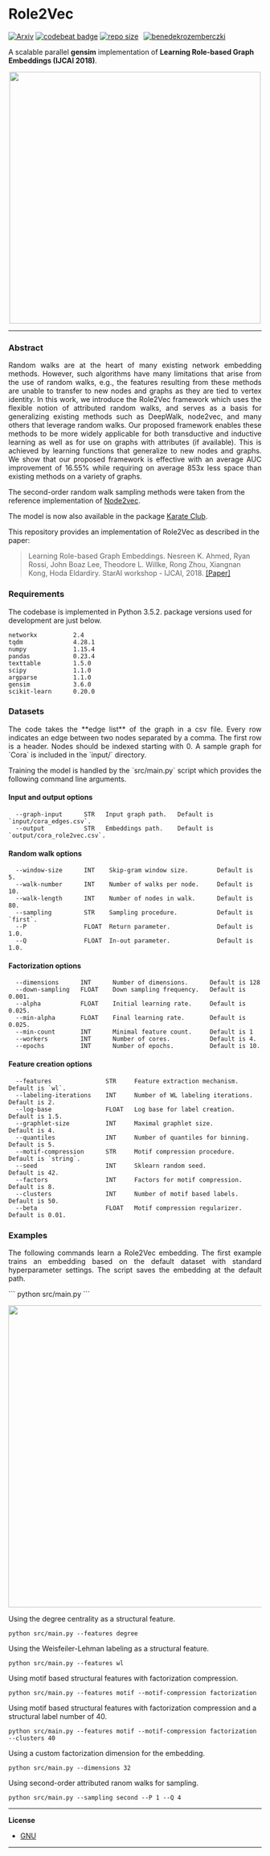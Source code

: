Role2Vec
====================================
[![Arxiv](https://img.shields.io/badge/ArXiv-1802.02896-orange.svg?color=blue)](https://arxiv.org/abs/1802.02896) [![codebeat badge](https://codebeat.co/badges/13fe1050-b943-4095-b753-2896abc70f58)](https://codebeat.co/projects/github-com-benedekrozemberczki-role2vec-master) [![repo size](https://img.shields.io/github/repo-size/benedekrozemberczki/role2vec.svg)](https://github.com/benedekrozemberczki/role2vec/archive/master.zip)⠀[![benedekrozemberczki](https://img.shields.io/twitter/follow/benrozemberczki?style=social&logo=twitter)](https://twitter.com/intent/follow?screen_name=benrozemberczki)⠀


A scalable parallel **gensim** implementation of **Learning Role-based Graph Embeddings (IJCAI 2018)**.
<p align="center">
  <img width="500" src="orbit.png">
</p>


----------------------------------------------


### Abstract

<p align="justify">
Random walks are at the heart of many existing network embedding methods. However, such algorithms have many limitations that arise from the use of random walks, e.g., the features resulting from these methods are unable to transfer to new nodes and graphs as they are tied to vertex identity. In this work, we introduce the Role2Vec framework which uses the flexible notion of attributed random walks, and serves as a basis for generalizing existing methods such as DeepWalk, node2vec, and many others that leverage random walks. Our proposed framework enables these methods to be more widely applicable for both transductive and inductive learning as well as for use on graphs with attributes (if available). This is achieved by learning functions that generalize to new nodes and graphs. We show that our proposed framework is effective with an average AUC improvement of 16.55% while requiring on average 853x less space than existing methods on a variety of graphs.

The second-order random walk sampling methods were taken from the reference implementation of [Node2vec](https://github.com/aditya-grover/node2vec). </p>

The model is now also available in the package [Karate Club](https://github.com/benedekrozemberczki/karateclub).

This repository provides an implementation of Role2Vec as described in the paper:

> Learning Role-based Graph Embeddings.
> Nesreen K. Ahmed, Ryan Rossi, John Boaz Lee, Theodore L. Willke, Rong Zhou, Xiangnan Kong, Hoda Eldardiry.
> StarAI workshop - IJCAI, 2018.
> [[Paper]](https://arxiv.org/abs/1802.02896)

### Requirements

The codebase is implemented in Python 3.5.2. package versions used for development are just below.
```
networkx          2.4
tqdm              4.28.1
numpy             1.15.4
pandas            0.23.4
texttable         1.5.0
scipy             1.1.0
argparse          1.1.0
gensim            3.6.0
scikit-learn      0.20.0
```
### Datasets
<p align="justify">
The code takes the **edge list** of the graph in a csv file. Every row indicates an edge between two nodes separated by a comma. The first row is a header. Nodes should be indexed starting with 0. A sample graph for `Cora` is included in the  `input/` directory. </p>
<p align="justify">
Training the model is handled by the `src/main.py` script which provides the following command line arguments.</p>

#### Input and output options
```
  --graph-input      STR   Input graph path.   Default is `input/cora_edges.csv`.
  --output           STR   Embeddings path.    Default is `output/cora_role2vec.csv`.
```
#### Random walk options
```
  --window-size      INT    Skip-gram window size.        Default is 5.
  --walk-number      INT    Number of walks per node.     Default is 10.
  --walk-length      INT    Number of nodes in walk.      Default is 80.
  --sampling         STR    Sampling procedure.           Default is `first`.
  --P                FLOAT  Return parameter.             Default is 1.0.
  --Q                FLOAT  In-out parameter.             Default is 1.0.
```
#### Factorization options
```
  --dimensions      INT      Number of dimensions.      Default is 128
  --down-sampling   FLOAT    Down sampling frequency.   Default is 0.001.
  --alpha           FLOAT    Initial learning rate.     Default is 0.025.
  --min-alpha       FLOAT    Final learning rate.       Default is 0.025.
  --min-count       INT      Minimal feature count.     Default is 1
  --workers         INT      Number of cores.           Default is 4.
  --epochs          INT      Number of epochs.          Default is 10.
```

#### Feature creation options

```
  --features               STR     Feature extraction mechanism.         Default is `wl`.
  --labeling-iterations    INT     Number of WL labeling iterations.     Default is 2.
  --log-base               FLOAT   Log base for label creation.          Default is 1.5.
  --graphlet-size          INT     Maximal graphlet size.                Default is 4.
  --quantiles              INT     Number of quantiles for binning.      Default is 5.
  --motif-compression      STR     Motif compression procedure.          Default is `string`.
  --seed                   INT     Sklearn random seed.                  Default is 42.
  --factors                INT     Factors for motif compression.        Default is 8.
  --clusters               INT     Number of motif based labels.         Default is 50.
  --beta                   FLOAT   Motif compression regularizer.        Default is 0.01.
```

### Examples
<p align="justify">
The following commands learn a Role2Vec embedding. The first example trains an embedding based on the default dataset with standard hyperparameter settings.  The script saves the embedding at the default path.</p>
```
python src/main.py
```
<p align="center">
<img width="600", style="float: center;" src="role2vec_run.jpg">
</p>

Using the degree centrality as a structural feature.
```
python src/main.py --features degree
```
Using the Weisfeiler-Lehman labeling as a structural feature.
```
python src/main.py --features wl
```
Using motif based structural features with factorization compression.
```
python src/main.py --features motif --motif-compression factorization
```
Using motif based structural features with factorization compression and a structural label number of 40.
```
python src/main.py --features motif --motif-compression factorization --clusters 40
```
Using a custom factorization dimension for the embedding.
```
python src/main.py --dimensions 32
```
Using second-order attributed ranom walks for sampling.
```
python src/main.py --sampling second --P 1 --Q 4
```



--------------------------------------------------------------------------------

**License**

- [GNU](https://github.com/benedekrozemberczki/Role2Vec/blob/master/LICENSE)

--------------------------------------------------------------------------------
